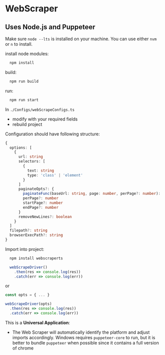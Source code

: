 # WebScraper
## Uses Node.js and Puppeteer

Make sure `node --lts` is installed on your machine. You can use either `nvm` or `n` to install.

install node modules:
```bash
  npm install
```

build:
```bash
  npm run build
```

run:
```bash
  npm run start
```

In `./Configs/webScrapeConfigs.ts`

  - modify with your required fields
  - rebuild project

Configuration should have following structure:

```typescript
{
  options: [
    {
      url: string
      selectors: [
        {
          text: string
          type: 'class' | 'element'
        }
      ]
      paginateOpts?: {
        paginateFunc(baseUrl: string, page: number, perPage?: number): string
        perPage?: number
        startPage?: number
        endPage?: number
      }
      removeNewLines?: boolean
    }
  ]
  filepath?: string
  browserExecPath?: string
}
```

Import into project:

```bash
  npm install webscraperts
```

```typescript
  webScrapeDriver()
    .then(res => console.log(res))
    .catch(err => console.log(err))
```

or 

```typescript
const opts = { ... }

webScrapeDriver(opts)
  .then(res => console.log(res))
  .catch(err => console.log(err))
```

This is a **Universal Application**:
  - The Web Scraper will automatically identify the platform and adjust imports accordingly. Windows requires `puppeteer-core` to run, but it is better to bundle `puppeteer` when possible since it contains a full version of chrome